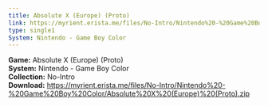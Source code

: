 ```yaml
---
title: Absolute X (Europe) (Proto)
link: https://myrient.erista.me/files/No-Intro/Nintendo%20-%20Game%20Boy%20Color/Absolute%20X%20(Europe)%20(Proto).zip
type: single1
System: Nintendo - Game Boy Color
---
```

<b>Game:</b> Absolute X (Europe) (Proto)<br>
<b>System:</b> Nintendo - Game Boy Color<br>
<b>Collection:</b> No-Intro<br>
<b>Download:</b> https://myrient.erista.me/files/No-Intro/Nintendo%20-%20Game%20Boy%20Color/Absolute%20X%20(Europe)%20(Proto).zip